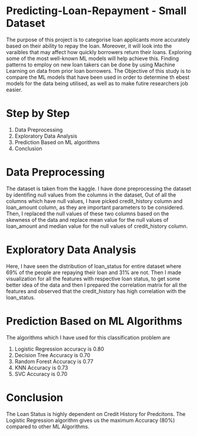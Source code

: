 # Predicting-Loan-Repayment - Small Dataset

The purpose of this project is to categorise loan applicants more accurately based on their ability to repay the loan. Moreover, it will look into the varaibles that may affect how quickly borrowers return their loans. Exploring some of the most well-known ML models will help achieve this. Finding patterns to employ on new loan takers can be done by using Machine Learning on data from prior loan borrowers. The Objective of this study is to compare the ML models that have been used in order to determine th ebest models for the data being utilised, as well as to make futire researchers job easier.


# Step by Step 

1. Data Preprocessing
2. Exploratory Data Analysis
3. Prediction Based on ML algorithms
4. Conclusion


# Data Preprocessing

The dataset is taken from the kaggle. I have done preprocessing the dataset by identifing null values from the columns in the dataset, Out of all the columns which have null values, I have picked credit_history column and loan_amount column, as they are important parameters to be considered. Then, I replaced the null values of these two columns based on the skewness of the data and replace mean value for the null values of loan_amount and median value for the null values of credit_history column.

# Exploratory Data Analysis

Here, I have seen the distribution of loan_status for entire dataset where 69% of the people are repaying their loan and 31% are not. Then I made visualization for all the features with respective loan status, to get some better idea of the data and then I prepared the correlation matrix for all the features and observed that the credit_history has high correlation with the loan_status.

# Prediction Based on ML Algorithms

The algorithms which I have used for this classification problem are 

1. Logistic Regression accuracy is 0.80
2. Decision Tree Accuracy is 0.70
3. Random Forest Accuracy is 0.77
4. KNN Accuracy is 0.73
5. SVC Accuracy is 0.70

# Conclusion
The Loan Status is highly dependent on Credit History for Predcitons. The Logistic Regression algorithm gives us the maximum Accuracy (80%) compared to other ML Algorithms.
